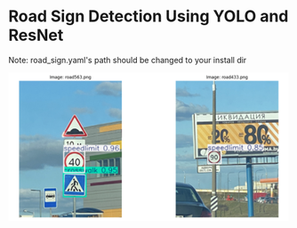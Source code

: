 # Road Sign Detection Using YOLO and ResNet

Note: road_sign.yaml's path should be changed to your install dir

![alt text](https://github.com/AliHu264/Road-Sign-Detection/blob/main/Showcase.png?raw=true)
